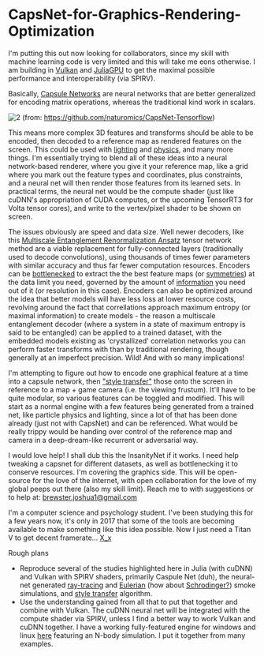 # CapsNet-for-Graphics-Rendering-Optimization

I'm putting this out now looking for collaborators, since my skill with machine learning code is very limited and this will take me eons otherwise. I am building in [Vulkan](https://github.com/moothyknight/Vulkan-Compute-Example) and [JuliaGPU](https://github.com/JuliaGPU) to get the maximal possible performance and interoperability (via SPIRV).

Basically, [Capsule Networks](https://medium.com/ai%C2%B3-theory-practice-business/understanding-hintons-capsule-networks-part-i-intuition-b4b559d1159b) are neural networks that are better generalized for encoding matrix operations, whereas the traditional kind work in scalars. 

![2](https://github.com/moothyknight/CapsNet-Tensorflow/raw/master/imgs/capsuleVSneuron.png)
(from: https://github.com/naturomics/CapsNet-Tensorflow)

This means more complex 3D features and transforms should be able to be encoded, then decoded to a reference map as rendered features on the screen. This could be used with [lighting](https://blogs.nvidia.com/blog/2017/05/10/ai-for-ray-tracing/) and [physics](https://cims.nyu.edu/~schlacht/CNNFluids.htm), and many more things. I'm essentially trying to blend all of these ideas into a neural network-based renderer, where you give it your reference map, like a grid where you mark out the feature types and coordinates, plus constraints, and a neural net will then render those features from its learned sets. In practical terms, the neural net would be the compute shader (just like cuDNN's appropriation of CUDA computes, or the upcoming TensorRT3 for Volta tensor cores), and write to the vertex/pixel shader to be shown on screen.

The issues obviously are speed and data size. Well newer decoders, like this [Multiscale Entanglement Renormalization Ansatz](https://arxiv.org/pdf/1711.03357.pdf) tensor network method are a viable replacement for fully-connected layers (traditionally used to decode convolutions), using thousands of times fewer parameters with similar accuracy and thus far fewer computation resources. Encoders can be [bottlenecked](https://arxiv.org/abs/1705.08086) to extract the the best feature maps (or [symmetries](https://arxiv.org/pdf/1512.06293.pdf)) at the data limit you need, governed by the amount of [information](https://courses.cs.washington.edu/courses/cse528/13sp/lecture-slides/Lecture6.pdf) you need out of it (or resolution in this case). Encoders can also be optimized around the idea that better models will have less loss at lower resource costs, revolving around the fact that correllations approach maximum entropy (or maximal information) to create models - the reason a multiscale entanglement decoder (where a system in a state of maximum entropy is said to be entangled) can be applied to a trained dataset, with the embedded models existing as 'crystallized' correlation networks you can perform faster transforms with than by traditional rendering, though generally at an imperfect precision. Wild! And with so many implications!

I'm attempting to figure out how to encode one graphical feature at a time into a capsule network, then ["style transfer"](https://github.com/moothyknight/UniversalStyleTransfer) those onto the screen in reference to a map + game camera (i.e. the viewing frustum). It'll have to be quite modular, so various features can be toggled and modified. This will start as a normal engine with a few features being generated from a trained net, like particle physics and lighting, since a lot of that has been done already (just not with CapsNet) and can be referenced. What would be really trippy would be handing over control of the reference map and camera in a deep-dream-like recurrent or adversarial way. 

I would love help! I shall dub this the InsanityNet if it works. I need help tweaking a capsnet for different datasets, as well as bottlenecking it to conserve resources. I'm covering the graphics side. This will be open-source for the love of the internet, with open collaboration for the love of my global peeps out there (also my skill limit).
Reach me to with suggestions or to help at: brewster.joshua1@gmail.com

I'm a computer science and psychology student. I've been studying this for a few years now, it's only in 2017 that some of the tools are becoming available to make something like this idea possible. Now I just need a Titan V to get decent framerate... [X_x]( https://i.pinimg.com/736x/f2/fe/7a/f2fe7abeae7cafb5c622b447c4fa294a--high-meme.jpg)

Rough plans
- Reproduce several of the studies highlighted here in Julia (with cuDNN) and Vulkan with SPIRV shaders, primarily Caspule Net (duh), the neural-net generated [ray-tracing](https://blogs.nvidia.com/blog/2017/05/10/ai-for-ray-tracing/) and [Eulerian](https://cims.nyu.edu/~schlacht/CNNFluids.htm) (how about [Schrodinger?](https://www.youtube.com/watch?v=5C9BLAXCe1I)) smoke simulations, and [style transfer](https://github.com/moothyknight/UniversalStyleTransfer) algorithm.
- Use the understanding gained from all that to put that together and combine with Vulkan. The cuDNN neural net will be integrated with the compute shader via SPIRV, unless I find a better way to work Vulkan and cuDNN together. I have a working fully-featured engine for windows and linux [here](https://github.com/moothyknight/Vulkan-Compute-Example) featuring an N-body simulation. I put it together from many examples.
